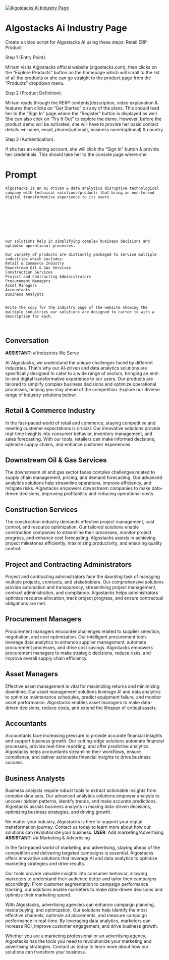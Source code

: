 
[![Algostacks Ai Industry Page](https://flow-prompt-covers.s3.us-west-1.amazonaws.com/icon/Lofi/i10.png)]()
# Algostacks Ai Industry Page 
Create a video script for Algostacks AI using these steps: Retail ERP Product

Step 1 (Entry Point):

Miriam visits Algostacks official website (algostacks.com), then clicks on the “Explore Products” button on the homepage which will scroll to the list of all the products or she can go straight to the product page from the “Products” dropdown menu.

Step 2 (Product Definition):

Miriam reads through the RERP contents(description, video explanation & features then clicks on “Get Started” on any of the plans. This should lead her to the “Sign In” page where the “Register” button is displayed as well. She can also click on “Try It Out” to explore the demo. However, before the product demo will be activated, she will have to provide her basic contact details ==> name, email, phone(optional), business name(optional) & country.

Step 3 (Authentication):

If she has an existing account, she will click the “Sign In” button & provide her credentials. This should take her to the console page where she

# Prompt

```
Algostacks is an AI driven & data analytics disruptive technological company with technical solutions/products that bring an end-to-end digital transformative experience to its users.









Our solutions help in simplifying complex business decisions and optimise operational processes.

Our variety of products are distinctly packaged to service multiple industries which includes:
Retail & Commerce Industry
Downstream Oil & Gas Services
Construction Services
Project and Contracting Administrators
Procurement Managers
Asset Managers
Accountants
Business Analysts


Write the copy for the industry page of the website showing the multiple industries our solutions are designed to carter to with a description for each. 



```

## Conversation

**ASSISTANT**: # Industries We Serve



At Algostacks, we understand the unique challenges faced by different industries. That's why our AI-driven and data analytics solutions are specifically designed to cater to a wide range of sectors, bringing an end-to-end digital transformative experience to our users. Our products are tailored to simplify complex business decisions and optimize operational processes, helping you stay ahead of the competition. Explore our diverse range of industry solutions below:



## Retail & Commerce Industry

In the fast-paced world of retail and commerce, staying competitive and meeting customer expectations is crucial. Our innovative solutions provide real-time insights into consumer behavior, inventory management, and sales forecasting. With our tools, retailers can make informed decisions, optimize supply chains, and enhance customer experiences.



## Downstream Oil & Gas Services

The downstream oil and gas sector faces complex challenges related to supply chain management, pricing, and demand forecasting. Our advanced analytics solutions help streamline operations, improve efficiency, and mitigate risks. Algostacks empowers downstream companies to make data-driven decisions, improving profitability and reducing operational costs.



## Construction Services

The construction industry demands effective project management, cost control, and resource optimization. Our tailored solutions enable construction companies to streamline their processes, monitor project progress, and enhance cost forecasting. Algostacks assists in achieving project milestones efficiently, maximizing productivity, and ensuring quality control.



## Project and Contracting Administrators

Project and contracting administrators face the daunting task of managing multiple projects, contracts, and stakeholders. Our comprehensive solutions provide automation and transparency, streamlining project management, contract administration, and compliance. Algostacks helps administrators optimize resource allocation, track project progress, and ensure contractual obligations are met.



## Procurement Managers

Procurement managers encounter challenges related to supplier selection, negotiation, and cost optimization. Our intelligent procurement tools leverage data analytics to enhance supplier management, automate procurement processes, and drive cost savings. Algostacks empowers procurement managers to make strategic decisions, reduce risks, and improve overall supply chain efficiency.



## Asset Managers

Effective asset management is vital for maximizing returns and minimizing downtime. Our asset management solutions leverage AI and data analytics to optimize maintenance schedules, predict equipment failure, and monitor asset performance. Algostacks enables asset managers to make data-driven decisions, reduce costs, and extend the lifespan of critical assets.



## Accountants

Accountants face increasing pressure to provide accurate financial insights and support business growth. Our cutting-edge solutions automate financial processes, provide real-time reporting, and offer predictive analytics. Algostacks helps accountants streamline their workflows, ensure compliance, and deliver actionable financial insights to drive business success.



## Business Analysts

Business analysts require robust tools to extract actionable insights from complex data sets. Our advanced analytics solutions empower analysts to uncover hidden patterns, identify trends, and make accurate predictions. Algostacks assists business analysts in making data-driven decisions, optimizing business strategies, and driving growth.



No matter your industry, Algostacks is here to support your digital transformation journey. Contact us today to learn more about how our solutions can revolutionize your business.
**USER**: Add marketing/Advertising
**ASSISTANT**: ## Marketing & Advertising



In the fast-paced world of marketing and advertising, staying ahead of the competition and delivering targeted campaigns is essential. Algostacks offers innovative solutions that leverage AI and data analytics to optimize marketing strategies and drive results. 



Our tools provide valuable insights into consumer behavior, allowing marketers to understand their audience better and tailor their campaigns accordingly. From customer segmentation to campaign performance tracking, our solutions enable marketers to make data-driven decisions and optimize their marketing spend.



With Algostacks, advertising agencies can enhance campaign planning, media buying, and optimization. Our solutions help identify the most effective channels, optimize ad placements, and measure campaign performance in real-time. By leveraging data analytics, marketers can increase ROI, improve customer engagement, and drive business growth.



Whether you are a marketing professional or an advertising agency, Algostacks has the tools you need to revolutionize your marketing and advertising strategies. Contact us today to learn more about how our solutions can transform your business.


